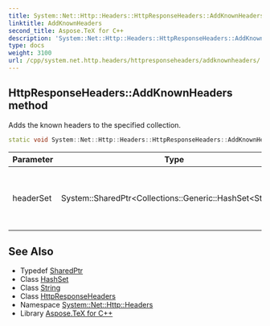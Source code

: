```yaml
---
title: System::Net::Http::Headers::HttpResponseHeaders::AddKnownHeaders method
linktitle: AddKnownHeaders
second_title: Aspose.TeX for C++
description: 'System::Net::Http::Headers::HttpResponseHeaders::AddKnownHeaders method. Adds the known headers to the specified collection in C++.'
type: docs
weight: 3100
url: /cpp/system.net.http.headers/httpresponseheaders/addknownheaders/
---
```

## HttpResponseHeaders::AddKnownHeaders method


Adds the known headers to the specified collection.

```cpp
static void System::Net::Http::Headers::HttpResponseHeaders::AddKnownHeaders(System::SharedPtr<Collections::Generic::HashSet<String>> headerSet)
```


| Parameter | Type | Description |
| --- | --- | --- |
| headerSet | System::SharedPtr\<Collections::Generic::HashSet\<String\>\> | A collection to which the known headers will be added. |

## See Also

* Typedef [SharedPtr](../../../system/sharedptr/)
* Class [HashSet](../../../system.collections.generic/hashset/)
* Class [String](../../../system/string/)
* Class [HttpResponseHeaders](../)
* Namespace [System::Net::Http::Headers](../../)
* Library [Aspose.TeX for C++](../../../)
